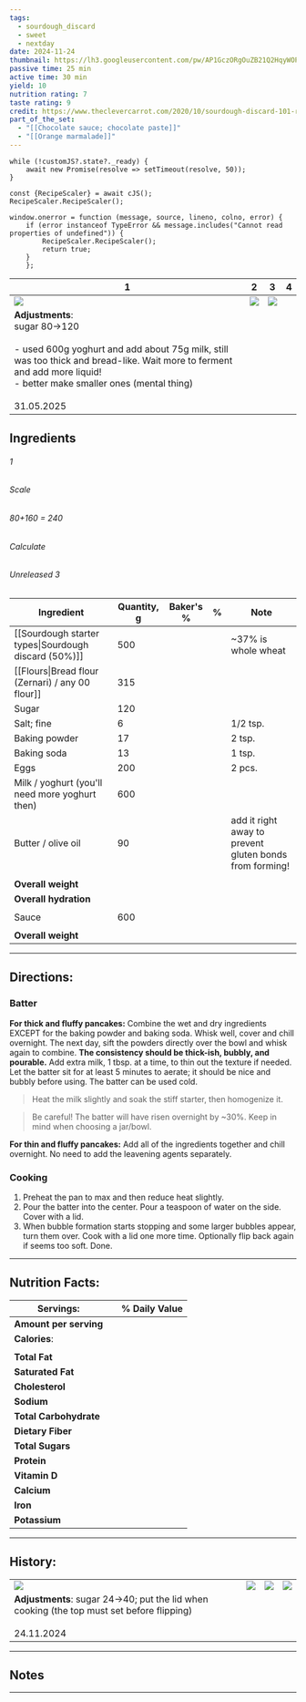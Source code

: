 ```yaml
---
tags:
  - sourdough_discard
  - sweet
  - nextday
date: 2024-11-24
thumbnail: https://lh3.googleusercontent.com/pw/AP1GczORgOuZB21Q2HqyWOPVua6DdT5CuI0ERX_2-n5IonvYkTgO3vtebzKXlkXoQFXPaQoS16afFtmftiW-TFmRlrO33KO2zV0NOMD-zRGwmS_tKdsXb97tC2xaoWCArDensY4-C6u3tvnhV5r-uHFats9L=w659-h879-s-no-gm?authuser=0
passive time: 25 min
active time: 30 min
yield: 10
nutrition rating: 7
taste rating: 9
credit: https://www.theclevercarrot.com/2020/10/sourdough-discard-101-recipes-faqs-answered-pancakes/
part_of_the_set:
  - "[[Chocolate sauce; chocolate paste]]"
  - "[[Orange marmalade]]"
---
```

```dataviewjs
while (!customJS?.state?._ready) { 
	await new Promise(resolve => setTimeout(resolve, 50)); 
} 

const {RecipeScaler} = await cJS();
RecipeScaler.RecipeScaler();

window.onerror = function (message, source, lineno, colno, error) {
	if (error instanceof TypeError && message.includes("Cannot read properties of undefined")) {
		RecipeScaler.RecipeScaler();
		return true;
	}
    };
```

| 1                                                                                                                                                                                                                                    | 2                                                                                                                                                                                                                                    | 3                                                                                                                                                                                                                                   | 4   |
| ------------------------------------------------------------------------------------------------------------------------------------------------------------------------------------------------------------------------------------ | ------------------------------------------------------------------------------------------------------------------------------------------------------------------------------------------------------------------------------------ | ----------------------------------------------------------------------------------------------------------------------------------------------------------------------------------------------------------------------------------- | --- |
| ![](https://lh3.googleusercontent.com/pw/AP1GczOnn3c6Wl6ESj0fk2PFeEHE-ytuZNJlMdHkLpH9m5X_DUIsWUro5_DvoZT0lUHe_9U9bkkDdCaA3c8dPQO9GULXYoFv2VSXgak075njVtrcg0IIczz4FZEI_WCgP6k--pvklXnT_YRADXmSYHi84Dsc=w1280-h720-s-no-gm?authuser=0) | ![](https://lh3.googleusercontent.com/pw/AP1GczPhgf2J3mrMBYypfkLECoCwMvpA2YGoLUbBn2kzpfgYL4N1J0Zj4v99wA-n9rgeMLxGh8uGGO0UWgDk8-yHzld-PZI32Q7CyrKF135iVdVgJqzn9YcKUktv-nFfCHn3kggej5lfXG5hCxnzu3e23TBl=w1280-h720-s-no-gm?authuser=0) | ![](https://lh3.googleusercontent.com/pw/AP1GczOY06AvIN74oasOdghCr1-aoakEQDrtjGX-SWX4RCPBXgiA2J1koRGWAqKV2vWNMF-uQBaOaKsuDwqB_aH2FwR5rJ0AmY4Iis6Wpzo4whAZOzVvVyaVGorSukjlVuyr9pYvlKNYHVc2mkeiu-n9k3hE=w959-h720-s-no-gm?authuser=0) |     |
| **Adjustments**: <br>sugar 80->120<br><br>- used 600g yoghurt and add about 75g milk, still was too thick and bread-like. Wait more to ferment and add more liquid!<br>- better make smaller ones (mental thing)<br><br>31.05.2025   |                                                                                                                                                                                                                                      |                                                                                                                                                                                                                                     |     |

## Ingredients

###### 1
###### Scale
###### 80+160 = 240
###### Calculate
###### Unreleased 3

| Ingredient                                           | Quantity, g | Baker's % | %   | Note                                                    |
| ---------------------------------------------------- | ----------- | --------- | --- | ------------------------------------------------------- |
| [[Sourdough starter types\|Sourdough discard (50%)]] | 500         |           |     | ~37% is whole wheat                                     |
| [[Flours\|Bread flour (Zernari) / any 00 flour]]     | 315         |           |     |                                                         |
| Sugar                                                | 120         |           |     |                                                         |
| Salt; fine                                           | 6           |           |     | 1/2 tsp.                                                |
| Baking powder                                        | 17          |           |     | 2 tsp.                                                  |
| Baking soda                                          | 13          |           |     | 1 tsp.                                                  |
| Eggs                                                 | 200         |           |     | 2 pcs.                                                  |
| Milk / yoghurt (you'll need more yoghurt then)       | 600         |           |     |                                                         |
| Butter / olive oil                                   | 90          |           |     | add it right away to prevent gluten bonds from forming! |
|                                                      |             |           |     |                                                         |
| **Overall weight**                                   |             |           |     |                                                         |
| **Overall hydration**                                |             |           |     |                                                         |
|                                                      |             |           |     |                                                         |
| Sauce                                                | 600         |           |     |                                                         |
|                                                      |             |           |     |                                                         |
| **Overall weight**                                   |             |           |     |                                                         |




---
## Directions:

### Batter

**For thick and fluffy pancakes:** Combine the wet and dry ingredients EXCEPT for the baking powder and baking soda. Whisk well, cover and chill overnight. The next day, sift the powders directly over the bowl and whisk again to combine. **The consistency should be thick-ish, bubbly, and pourable.** Add extra milk, 1 tbsp. at a time, to thin out the texture if needed. Let the batter sit for at least 5 minutes to aerate; it should be nice and bubbly before using. The batter can be used cold. 

> Heat the milk slightly and soak the stiff starter, then homogenize it.

> Be careful! The batter will have risen overnight by ~30%. Keep in mind when choosing a jar/bowl.

**For thin and fluffy pancakes:** Add all of the ingredients together and chill overnight. No need to add the leavening agents separately.

### Cooking

1. Preheat the pan to max and then reduce heat slightly.
2. Pour the batter into the center. Pour a teaspoon of water on the side. Cover with a lid.
3. When bubble formation starts stopping and some larger bubbles appear, turn them over. Cook with a lid one more time. Optionally flip back again if seems too soft. Done.

---
## Nutrition Facts:

| **Servings:**          |       | % Daily Value |
| ---------------------- | ----- | ------------- |
| **Amount per serving** |       |               |
| **Calories**:          |       |               |
|                        |       |               |
| **Total Fat**          |       |               |
| **Saturated Fat**      |       |               |
| **Cholesterol**        |       |               |
| **Sodium**             |       |               |
| **Total Carbohydrate** |       |               |
| **Dietary Fiber**      |       |               |
| **Total Sugars**       |       |               |
| **Protein**            |       |               |
| **Vitamin D**          |       |               |
| **Calcium**            |       |               |
| **Iron**               |       |               |
| **Potassium**          |       |               |

---
## History:

|                                                                                                                                                                                                                                     |                                                                                                                                                                                                                                     |                                                                                                                                                                                                                                     |                                                                                                                                                                                                                                     |
| ----------------------------------------------------------------------------------------------------------------------------------------------------------------------------------------------------------------------------------- | ----------------------------------------------------------------------------------------------------------------------------------------------------------------------------------------------------------------------------------- | ----------------------------------------------------------------------------------------------------------------------------------------------------------------------------------------------------------------------------------- | ----------------------------------------------------------------------------------------------------------------------------------------------------------------------------------------------------------------------------------- |
| ![](https://lh3.googleusercontent.com/pw/AP1GczMVTyG8mindspeXhUo-IyvC9dE6DlZXHn81xpdZgcxKOD58Jss1BNSFLbhedBNUMVwNofl9TstRs7p9PEqwGiQWfoCtQWVqzJSPKDeXeDstfCc0Ag-4QbkjIYk8qGHXh5fHl4S3S7K2iRphCEgr3VJd=w659-h879-s-no-gm?authuser=0) | ![](https://lh3.googleusercontent.com/pw/AP1GczM-60qtu0vJWVecwP1Oe2JASn83aFaE65WwplVytxZ6DrXIQf6lHPzIeveTtS3odYqoI3V_RBk0tgXltJgk-MBsHqCbSmNNQQEk2lTGzAhJ2jE6C-Y4-wjGQbfebmVuAze0KcT060KwuLkCRxiGrhPh=w659-h879-s-no-gm?authuser=0) | ![](https://lh3.googleusercontent.com/pw/AP1GczPS02YyzimQleVdRn5o3iR-ESQLj80Xr2V87GghVmkUfu2k7s6vMcUvT3ku7OdiyttmFimR-qMmTeC11UTXRQWCIK1iMHWUYLgw9RYw1h0WFseNwGQQmQOmrZtjTTj87IqttaS8Q5v829p5hhpZCivW=w659-h879-s-no-gm?authuser=0) | ![](https://lh3.googleusercontent.com/pw/AP1GczORgOuZB21Q2HqyWOPVua6DdT5CuI0ERX_2-n5IonvYkTgO3vtebzKXlkXoQFXPaQoS16afFtmftiW-TFmRlrO33KO2zV0NOMD-zRGwmS_tKdsXb97tC2xaoWCArDensY4-C6u3tvnhV5r-uHFats9L=w659-h879-s-no-gm?authuser=0) |
| **Adjustments**: sugar 24->40; put the lid when cooking (the top must set before flipping)<br><br>24.11.2024                                                                                                                        |                                                                                                                                                                                                                                     |                                                                                                                                                                                                                                     |                                                                                                                                                                                                                                     |


---
## Notes


>

---



